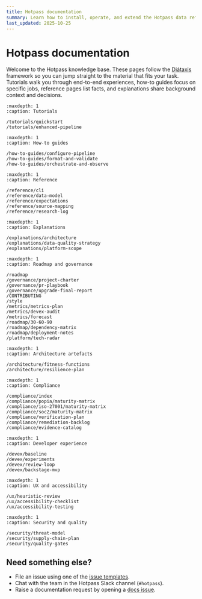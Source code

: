```yaml
---
title: Hotpass documentation
summary: Learn how to install, operate, and extend the Hotpass data refinement platform.
last_updated: 2025-10-25
---
```


# Hotpass documentation

Welcome to the Hotpass knowledge base. These pages follow the [Diátaxis](https://diataxis.fr/) framework so you can jump straight to the material that fits your task. Tutorials walk you through end-to-end experiences, how-to guides focus on specific jobs, reference pages list facts, and explanations share background context and decisions.

```{toctree}
:maxdepth: 1
:caption: Tutorials

/tutorials/quickstart
/tutorials/enhanced-pipeline
```

```{toctree}
:maxdepth: 1
:caption: How-to guides

/how-to-guides/configure-pipeline
/how-to-guides/format-and-validate
/how-to-guides/orchestrate-and-observe
```

```{toctree}
:maxdepth: 1
:caption: Reference

/reference/cli
/reference/data-model
/reference/expectations
/reference/source-mapping
/reference/research-log
```

```{toctree}
:maxdepth: 1
:caption: Explanations

/explanations/architecture
/explanations/data-quality-strategy
/explanations/platform-scope
```

```{toctree}
:maxdepth: 1
:caption: Roadmap and governance

/roadmap
/governance/project-charter
/governance/pr-playbook
/governance/upgrade-final-report
/CONTRIBUTING
/style
/metrics/metrics-plan
/metrics/devex-audit
/metrics/forecast
/roadmap/30-60-90
/roadmap/dependency-matrix
/roadmap/deployment-notes
/platform/tech-radar
```

```{toctree}
:maxdepth: 1
:caption: Architecture artefacts

/architecture/fitness-functions
/architecture/resilience-plan
```

```{toctree}
:maxdepth: 1
:caption: Compliance

/compliance/index
/compliance/popia/maturity-matrix
/compliance/iso-27001/maturity-matrix
/compliance/soc2/maturity-matrix
/compliance/verification-plan
/compliance/remediation-backlog
/compliance/evidence-catalog
```

```{toctree}
:maxdepth: 1
:caption: Developer experience

/devex/baseline
/devex/experiments
/devex/review-loop
/devex/backstage-mvp
```

```{toctree}
:maxdepth: 1
:caption: UX and accessibility

/ux/heuristic-review
/ux/accessibility-checklist
/ux/accessibility-testing
```

```{toctree}
:maxdepth: 1
:caption: Security and quality

/security/threat-model
/security/supply-chain-plan
/security/quality-gates
```

## Need something else?

- File an issue using one of the [issue templates](https://github.com/IAmJonoBo/Hotpass/issues/new/choose).
- Chat with the team in the Hotpass Slack channel (`#hotpass`).
- Raise a documentation request by opening a [docs issue](https://github.com/IAmJonoBo/Hotpass/issues/new?template=docs_improvement.md).
